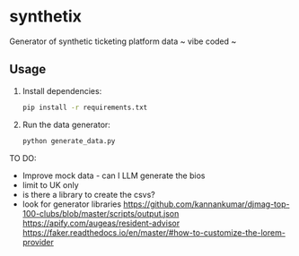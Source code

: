 # synthetix
Generator of synthetic ticketing platform data
~ vibe coded ~

## Usage

1. Install dependencies:
   ```bash
   pip install -r requirements.txt
   ```

2. Run the data generator:
   ```bash
   python generate_data.py
   ```

TO DO:

- Improve mock data - can I LLM generate the bios
- limit to UK only
- is there a library to create the csvs?
- look for generator libraries
https://github.com/kannankumar/djmag-top-100-clubs/blob/master/scripts/output.json
https://apify.com/augeas/resident-advisor
https://faker.readthedocs.io/en/master/#how-to-customize-the-lorem-provider 